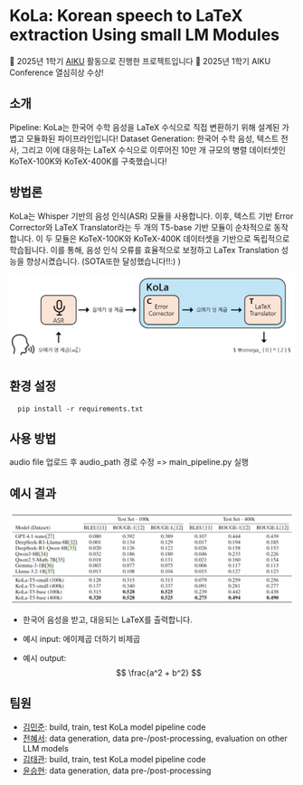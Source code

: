 # KoLa: Korean speech to LaTeX extraction Using small LM Modules

📢 2025년 1학기 [AIKU](https://github.com/AIKU-Official) 활동으로 진행한 프로젝트입니다
🎉 2025년 1학기 AIKU Conference 열심히상 수상!

## 소개

Pipeline: KoLa는 한국어 수학 음성을 LaTeX 수식으로 직접 변환하기 위해 설계된 가볍고 모듈화된 파이프라인입니다!
Dataset Generation: 한국어 수학 음성, 텍스트 전사, 그리고 이에 대응하는 LaTeX 수식으로 이루어진 10만 개 규모의 병렬 데이터셋인 KoTeX-100K와 KoTeX-400K를 구축했습니다!

## 방법론

KoLa는 Whisper 기반의 음성 인식(ASR) 모듈을 사용합니다.
이후, 텍스트 기반 Error Corrector와 LaTeX Translator라는 두 개의 T5-base 기반 모듈이 순차적으로 동작합니다.
이 두 모듈은 KoTeX-100K와 KoTeX-400K 데이터셋을 기반으로 독립적으로 학습됩니다.
이를 통해, 음성 인식 오류를 효율적으로 보정하고 LaTex Translation 성능을 향상시켰습니다.
(SOTA또한 달성했습니다!!:) )

![KoLa Model Architecture](src/model_fig.jpg)

## 환경 설정
```
  pip install -r requirements.txt
```
## 사용 방법
audio file 업로드 후 audio_path 경로 수정 => main_pipeline.py 실행

## 예시 결과

![Results](src/experiment.jpg)


- 한국어 음성을 받고, 대응되는 LaTeX를 출력합니다.

- 예시 input: 에이제곱 더하기 비제곱
- 예시 output:
$$
\frac{a^2 + b^2}
$$

## 팀원

- [김민준](ddomjun): build, train, test KoLa model pipeline code
- [전혜서](doupari): data generation, data pre-/post-processing, evaluation on other LLM models
- [김태관](TTKKWAN): build, train, test KoLa model pipeline code
- [윤승현](xiseren): data generation, data pre-/post-processing
